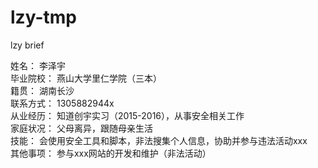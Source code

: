 # lzy-tmp
lzy brief

姓名： 	   李泽宇<br>
毕业院校：  燕山大学里仁学院（三本）<br>
籍贯：		  湖南长沙<br>
联系方式：	 1305882944x<br>
从业经历：	 知道创宇实习（2015-2016），从事安全相关工作<br>
家庭状况：	 父母离异，跟随母亲生活<br>
技能：		  会使用安全工具和脚本，非法搜集个人信息，协助并参与违法活动xxx<br>
其他事项：	 参与xxx网站的开发和维护（非法活动）<br>

